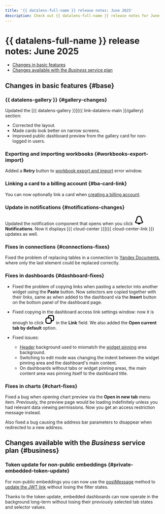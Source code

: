 ```yaml
---
title: '{{ datalens-full-name }} release notes: June 2025'
description: Check out {{ datalens-full-name }} release notes for June 2025.
---
```


# {{ datalens-full-name }} release notes: June 2025


* [Changes in basic features](#base)
* [Changes available with the _Business_ service plan](#business)

## Changes in basic features {#base}

### {{ datalens-gallery }} {#gallery-changes}

Updated the [{{ datalens-gallery }}]({{ link-datalens-main }}/gallery) section:

* Corrected the layout.
* Made cards look better on narrow screens.
* Improved public dashboard preview from the gallery card for non-logged in users.

### Exporting and importing workbooks {#workbooks-export-import}

Added a **Retry** button to [workbook export and import](../workbooks-collections/export-and-import.md) error window.

### Linking a card to a billing account {#ba-card-link}

You can now optionally link a card when [creating a billing account](../../billing/operations/create-new-account.md).

### Update in notifications {#notifications-changes}

Updated the notification component that opens when you click ![image](../../_assets/console-icons/bell.svg) **Notifications**. Now it displays [{{ cloud-center }}]({{ cloud-center-link }}) updates as well.



### Fixes in connections {#connections-fixes}

Fixed the problem of replacing tables in a connection to [Yandex Documents](../operations/connection/create-yadocs.md), where only the last element could be replaced correctly.


### Fixes in dashboards {#dashboard-fixes}

* Fixed the problem of copying links when pasting a selector into another widget using the **Paste** button. Now selectors are copied together with their links, same as when added to the dashboard via the **Insert** button on the bottom panel of the dashboard page.
* Fixed copying in the dashboard access link settings window: now it is enough to click ![icon](../../_assets/console-icons/copy.svg) in the **Link** field. We also added the **Open current tab by default** option.
* Fixed issues:
  
  * [Header](../dashboard/widget.md#title) background used to mismatch the [widget pinning](../dashboard/settings.md#widget-fixation) area background.
  * Switching to edit mode was changing the indent between the widget pinning area and the dashboard's main content.
  * On dashboards without tabs or widget pinning areas, the main content area was pinning itself to the dashboard title.

### Fixes in charts {#chart-fixes}

Fixed a bug when opening chart preview via the **Open in new tab** menu item. Previously, the preview page would be loading indefinitely unless you had relevant data viewing permissions. Now you get an access restriction message instead.

Also fixed a bug causing the address bar parameters to disappear when redirected to a new address.


## Changes available with the _Business_ service plan {#business}

### Token update for non-public embeddings {#private-embedded-token-update}

For non-public embeddings you can now use the [postMessage](https://developer.mozilla.org/en-US/docs/Web/API/Window/postMessage) method to [update the JWT link](../security/private-embedded-objects.md#token-update) without losing the filter states.

Thanks to the token update, embedded dashboards can now operate in the background long-term without losing their previously selected tab states and selector values.

